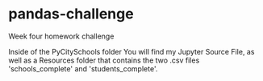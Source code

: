 # pandas-challenge
Week four homework challenge

Inside of the PyCitySchools folder You will find my Jupyter Source File, as well as a Resources folder that contains the two .csv files 'schools_complete' and 'students_complete'.